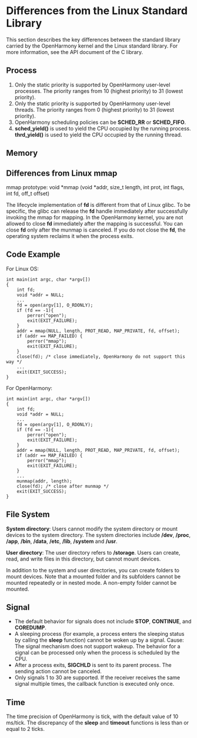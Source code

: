 # Differences from the Linux Standard Library<a name="EN-US_TOPIC_0000001053240737"></a>

This section describes the key differences between the standard library carried by the OpenHarmony kernel and the Linux standard library. For more information, see the API document of the C library.

## Process<a name="section249218475301"></a>

1.  Only the static priority is supported by OpenHarmony user-level processes. The priority ranges from 10 \(highest priority\) to 31 \(lowest priority\).
2.  Only the static priority is supported by OpenHarmony user-level threads. The priority ranges from 0 \(highest priority\) to 31 \(lowest priority\).
3.  OpenHarmony scheduling policies can be  **SCHED\_RR**  or  **SCHED\_FIFO**.
4.  **sched\_yield\(\)**  is used to yield the CPU occupied by the running process.  **thrd\_yield\(\)**  is used to yield the CPU occupied by the running thread.

## Memory<a name="section55731513163117"></a>

## Differences from Linux mmap<a name="section1943551142314"></a>

mmap prototype: void \*mmap \(void \*addr, size\_t length, int prot, int flags, int fd, off\_t offset\)

The lifecycle implementation of  **fd**  is different from that of Linux glibc. To be specific, the glibc can release the  **fd**  handle immediately after successfully invoking the mmap for mapping. In the OpenHarmony kernel, you are not allowed to close  **fd**  immediately after the mapping is successful. You can close  **fd**  only after the munmap is canceled. If you do not close the  **fd**, the operating system reclaims it when the process exits.

## Code Example<a name="section16947155092514"></a>

For Linux OS:

```
int main(int argc, char *argv[])
{
    int fd;
    void *addr = NULL;
    ...
    fd = open(argv[1], O_RDONLY);
    if (fd == -1){
        perror("open");
        exit(EXIT_FAILURE);
    }
    addr = mmap(NULL, length, PROT_READ, MAP_PRIVATE, fd, offset);
    if (addr == MAP_FAILED) {
        perror("mmap");
        exit(EXIT_FAILURE);
    }
    close(fd); /* close immediately, OpenHarmony do not support this way */ 
    ...
    exit(EXIT_SUCCESS);
}
```

For OpenHarmony:

```
int main(int argc, char *argv[])
{
    int fd;
    void *addr = NULL;
    ...
    fd = open(argv[1], O_RDONLY);
    if (fd == -1){
        perror("open");
        exit(EXIT_FAILURE);
    }
    addr = mmap(NULL, length, PROT_READ, MAP_PRIVATE, fd, offset);
    if (addr == MAP_FAILED) {
        perror("mmap");
        exit(EXIT_FAILURE);
    }
    ...
    munmap(addr, length);
    close(fd); /* close after munmap */
    exit(EXIT_SUCCESS);
}
```

## File System<a name="section1746965493115"></a>

**System directory**: Users cannot modify the system directory or mount devices to the system directory. The system directories include  **/dev**,  **/proc**,  **/app**,  **/bin**,  **/data**,  **/etc**,  **/lib**,  **/system**  and  **/usr**.

**User directory**: The user directory refers to  **/storage**. Users can create, read, and write files in this directory, but cannot mount devices. 

In addition to the system and user directories, you can create folders to mount devices. Note that a mounted folder and its subfolders cannot be mounted repeatedly or in nested mode. A non-empty folder cannot be mounted.

## Signal<a name="section1198254310333"></a>

-   The default behavior for signals does not include  **STOP**,  **CONTINUE**, and  **COREDUMP**.
-   A sleeping process \(for example, a process enters the sleeping status by calling the  **sleep**  function\) cannot be woken up by a signal. Cause: The signal mechanism does not support wakeup. The behavior for a signal can be processed only when the process is scheduled by the CPU.
-   After a process exits,  **SIGCHLD**  is sent to its parent process. The sending action cannot be canceled.
-   Only signals 1 to 30 are supported. If the receiver receives the same signal multiple times, the callback function is executed only once.

## Time<a name="section0833419133414"></a>

The time precision of OpenHarmony is tick, with the default value of 10 ms/tick. The discrepancy of the  **sleep**  and  **timeout**  functions is less than or equal to 2 ticks.

